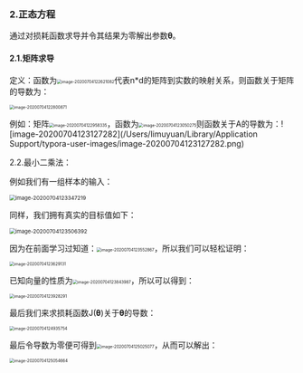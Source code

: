 ### 2.正态方程

通过对损耗函数求导并令其结果为零解出参数𝛉。

#### 2.1.矩阵求导

定义：函数为<img src="/Users/limuyuan/Library/Application Support/typora-user-images/image-20200704122621082.png" alt="image-20200704122621082" style="zoom:50%;" />代表n*d的矩阵到实数的映射关系，则函数关于矩阵的导数为：

<img src="/Users/limuyuan/Library/Application Support/typora-user-images/image-20200704122800871.png" alt="image-20200704122800871" style="zoom:50%;" />



例如：矩阵<img src="/Users/limuyuan/Library/Application Support/typora-user-images/image-20200704122958335.png" alt="image-20200704122958335" style="zoom:50%;" />，函数为<img src="/Users/limuyuan/Library/Application Support/typora-user-images/image-20200704123050275.png" alt="image-20200704123050275" style="zoom:50%;" />则函数关于A的导数为：![image-20200704123127282](/Users/limuyuan/Library/Application Support/typora-user-images/image-20200704123127282.png)

2.2.最小二乘法：

例如我们有一组样本的输入：

<img src="/Users/limuyuan/Library/Application Support/typora-user-images/image-20200704123347219.png" alt="image-20200704123347219" style="zoom:67%;" />

同样，我们拥有真实的目标值如下：

<img src="/Users/limuyuan/Library/Application Support/typora-user-images/image-20200704123506392.png" alt="image-20200704123506392" style="zoom:67%;" />

因为在前面学习过知道：<img src="/Users/limuyuan/Library/Application Support/typora-user-images/image-20200704123552867.png" alt="image-20200704123552867" style="zoom:50%;" />，所以我们可以轻松证明：

<img src="/Users/limuyuan/Library/Application Support/typora-user-images/image-20200704123629131.png" alt="image-20200704123629131" style="zoom:50%;" />

已知向量的性质为<img src="/Users/limuyuan/Library/Application Support/typora-user-images/image-20200704123843987.png" alt="image-20200704123843987" style="zoom:50%;" />，所以可以得到：

<img src="/Users/limuyuan/Library/Application Support/typora-user-images/image-20200704123928291.png" alt="image-20200704123928291" style="zoom:50%;" />

最后我们来求损耗函数J(𝛉)关于𝛉的导数：

<img src="/Users/limuyuan/Library/Application Support/typora-user-images/image-20200704124935754.png" alt="image-20200704124935754" style="zoom:50%;" />

最后令导数为零便可得到<img src="/Users/limuyuan/Library/Application Support/typora-user-images/image-20200704125025077.png" alt="image-20200704125025077" style="zoom:50%;" />，从而可以解出：

<img src="/Users/limuyuan/Library/Application Support/typora-user-images/image-20200704125054664.png" alt="image-20200704125054664" style="zoom:50%;" />



